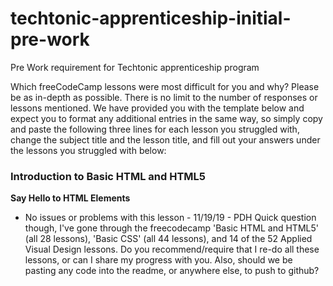 # techtonic-apprenticeship-initial-pre-work
Pre Work requirement for Techtonic apprenticeship program

Which freeCodeCamp lessons were most
difficult for you and why? Please be as
in-depth as possible. There is no limit to
the number of responses or lessons
mentioned. We have provided you with the
template below and expect you to format any
additional entries in the same way, so
simply copy and paste the following three
lines for each lesson you struggled with,
change the subject title and the lesson
title, and fill out your answers under the
lessons you struggled with below:
### Introduction to Basic HTML and HTML5
**Say Hello to HTML Elements**
- No issues or problems with this lesson - 11/19/19 - PDH
Quick question though, I've gone through the freecodecamp 
'Basic HTML and HTML5' (all 28 lessons), 'Basic CSS' 
(all 44 lessons), and 14 of the 52 Applied Visual Design
lessons.  Do you recommend/require that I re-do all these
lessons, or can I share my progress with you.  Also, should 
we be pasting any code into the readme, or anywhere else, to
push to github?
